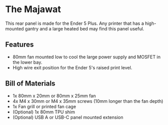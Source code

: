 # The Majawat

This rear panel is made for the Ender 5 Plus. Any printer that has a high-mounted gantry and a large heated bed may find this panel useful.

## Features

- 80mm fan mounted low to cool the large power supply and MOSFET in the lower bay.
- High wire exit position for the Ender 5's raised print level.

## Bill of Materials

- 1x 80mm x 20mm or 80mm x 25mm fan
- 4x M4 x 30mm or M4 x 35mm screws (10mm longer than the fan depth)
- 1x Fan grill or printed fan cage
- (Optional) 1x 80mm TPU shim
- (Optional) USB A or USB-C panel mounted extension

